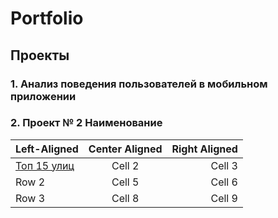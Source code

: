 # Portfolio
## Проекты
### 1. Анализ  поведения пользователей в мобильном приложении


 
### 2. Проект № 2 Наименование


| Left-Aligned  | Center Aligned  | Right Aligned |
|:------------- |:---------------:| -------------:|
|  [Топ 15 улиц](#https://github.com/Andrey6158/Porfolio/blob/main/Analysis_of_user_behavior_in_mobile_application.ipynb)    | Cell 2          | Cell 3        |
| Row 2         | Cell 5          | Cell 6        |
| Row 3         | Cell 8          | Cell 9        |
